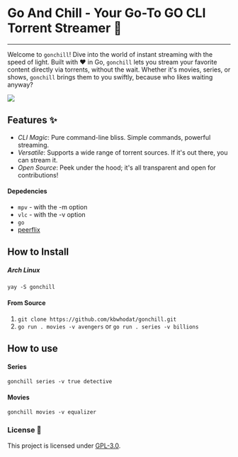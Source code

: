 
# Go And Chill - Your Go-To GO CLI Torrent Streamer 🚀
_________________________________________________________


Welcome to `gonchill`! Dive into the world of instant streaming with the speed of light. Built with ❤️ in Go, `gonchill` lets you stream your favorite content directly via torrents, without the wait. Whether it's movies, series, or shows, `gonchill` brings them to you swiftly, because who likes waiting anyway?


![](images/output.gif)

## Features ✨
- _CLI Magic_: Pure command-line bliss. Simple commands, powerful streaming.
- _Versatile_: Supports a wide range of torrent sources. If it's out there, you can stream it.
- _Open Source_: Peek under the hood; it's all transparent and open for contributions!

#### Depedencies
- `mpv` - with the -m option
- `vlc` - with the -v option
- `go`
- [peerflix](https://github.com/mafintosh/peerflix)


## How to Install
##### Arch Linux
```yay -S gonchill```

#### From Source
1. ```git clone https://github.com/kbwhodat/gonchill.git```
2. ```go run . movies -v avengers``` or ```go run . series -v billions```


## How to use
#### Series
```gonchill series -v true detective```

#### Movies
```gonchill movies -v equalizer```

### License 📜
This project is licensed under [GPL-3.0](https://raw.githubusercontent.com/Illumina/licenses/master/gpl-3.0.txt).
